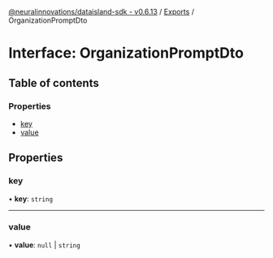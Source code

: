 [@neuralinnovations/dataisland-sdk - v0.6.13](../../README.md) / [Exports](../modules.md) / OrganizationPromptDto

# Interface: OrganizationPromptDto

## Table of contents

### Properties

- [key](OrganizationPromptDto.md#key)
- [value](OrganizationPromptDto.md#value)

## Properties

### key

• **key**: `string`

___

### value

• **value**: ``null`` \| `string`
